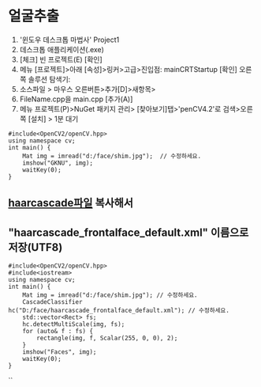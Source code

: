 # 얼굴추출

1. '윈도우 데스크톱 마법사'   Project1
2. 데스크톱 애플리케이션(.exe)
3. [체크] 빈 프로젝트(E) [확인]
4. 메뉴 [프로젝트]>아래 [속성]>링커>고급>진입점: mainCRTStartup [확인]
오른쪽 솔루션 탐색기: 
5. 소스파일 > 마우스 오른버튼>추가[D]>새항목>
6. FileName.cpp을 main.cpp [추가(A)]
7. 메뉴 프로젝트(P)>NuGet 패키지 관리> [찾아보기]탭>'penCV4.2'로 검색>오른쪽 [설치] > 1분 대기

```
#include<OpenCV2/openCV.hpp>
using namespace cv;
int main() {
	Mat img = imread("d:/face/shim.jpg");  // 수정하세요.
	imshow("GKNU", img);
	waitKey(0);
}
```


## [haarcascade파일](https://raw.githubusercontent.com/opencv/opencv/master/data/haarcascades/haarcascade_frontalface_default.xml) 복사해서 
## "haarcascade_frontalface_default.xml" 이름으로 저장(UTF8)

```
#include<OpenCV2/openCV.hpp>
#include<iostream>
using namespace cv;
int main() {
	Mat img = imread("d:/face/shim.jpg"); // 수정하세요.
	CascadeClassifier hc("D:/face/haarcascade_frontalface_default.xml"); // 수정하세요.
	std::vector<Rect> fs;
	hc.detectMultiScale(img, fs);
	for (auto& f : fs) {
		rectangle(img, f, Scalar(255, 0, 0), 2);
	}
	imshow("Faces", img);
	waitKey(0);
}
```
``
